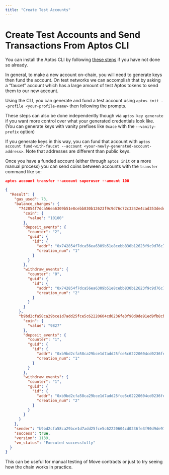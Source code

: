 ```yaml
---
title: "Create Test Accounts"
---
```


# Create Test Accounts and Send Transactions From Aptos CLI

You can install the Aptos CLI by following [these steps](../../install-cli/index.md) if you have not done so already.

In general, to make a new account on-chain, you will need to generate keys then fund the account. On test networks we can accomplish that by asking a “faucet” account which has a large amount of test Aptos tokens to send them to our new account.

Using the CLI, you can generate and fund a test account using `aptos init --profile <your-profile-name>` then following the prompts. 

These steps can also be done independently though via `aptos key generate` if you want more control over what your generated credentials look like. (You can generate keys with vanity prefixes like `0xace` with the `--vanity-prefix` option)

If you generate keys in this way, you can fund that account with `aptos account fund-with-faucet --account <your-newly-generated-account-address>`. Note that addresses are different than public keys.

Once you have a funded account (either through `aptos init` or a more manual process) you can send coins between accounts with the `transfer` command like so:

```json
aptos account transfer --account superuser --amount 100

{
  "Result": {
    "gas_used": 73,
    "balance_changes": {
      "742854f7dca56ea6309b51e8cebb830b12623f9c9d76c72c3242e4cad353dedc": {
        "coin": {
          "value": "10100"
        },
        "deposit_events": {
          "counter": "2",
          "guid": {
            "id": {
              "addr": "0x742854f7dca56ea6309b51e8cebb830b12623f9c9d76c72c3242e4cad353dedc",
              "creation_num": "1"
            }
          }
        },
        "withdraw_events": {
          "counter": "0",
          "guid": {
            "id": {
              "addr": "0x742854f7dca56ea6309b51e8cebb830b12623f9c9d76c72c3242e4cad353dedc",
              "creation_num": "2"
            }
          }
        }
      },
      "b9bd2cfa58ca29bce1d7add25fce5c62220604cd0236fe3f90d9de91ed9fb8cb": {
        "coin": {
          "value": "9827"
        },
        "deposit_events": {
          "counter": "1",
          "guid": {
            "id": {
              "addr": "0xb9bd2cfa58ca29bce1d7add25fce5c62220604cd0236fe3f90d9de91ed9fb8cb",
              "creation_num": "1"
            }
          }
        },
        "withdraw_events": {
          "counter": "1",
          "guid": {
            "id": {
              "addr": "0xb9bd2cfa58ca29bce1d7add25fce5c62220604cd0236fe3f90d9de91ed9fb8cb",
              "creation_num": "2"
            }
          }
        }
      }
    },
    "sender": "b9bd2cfa58ca29bce1d7add25fce5c62220604cd0236fe3f90d9de91ed9fb8cb",
    "success": true,
    "version": 1139,
    "vm_status": "Executed successfully"
  }
}
```

This can be useful for manual testing of Move contracts or just to try seeing how the chain works in practice.
